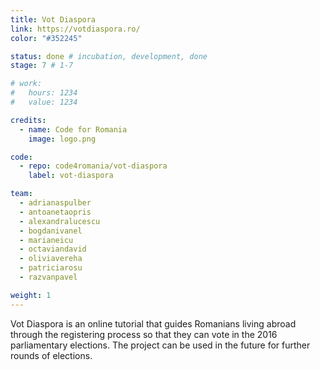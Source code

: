 ```yaml
---
title: Vot Diaspora
link: https://votdiaspora.ro/
color: "#352245"

status: done # incubation, development, done
stage: 7 # 1-7

# work:
#   hours: 1234
#   value: 1234

credits:
  - name: Code for Romania
    image: logo.png

code:
  - repo: code4romania/vot-diaspora
    label: vot-diaspora

team:
  - adrianaspulber
  - antoanetaopris
  - alexandralucescu
  - bogdanivanel
  - marianeicu
  - octaviandavid
  - oliviavereha
  - patriciarosu
  - razvanpavel

weight: 1
---
```

Vot Diaspora is an online tutorial that guides Romanians living abroad through the registering process so that they can vote in the 2016 parliamentary elections. The project can be used in the future for further rounds of elections.
